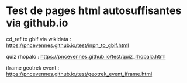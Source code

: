 # Test de pages html autosuffisantes via github.io

cd_ref to gbif via wikidata : https://pncevennes.github.io/test/inpn_to_gbif.html

quiz rhopalo : https://pncevennes.github.io/test/quiz_rhopalo.html



iframe geotrek event : https://pncevennes.github.io/test/geotrek_event_iframe.html
